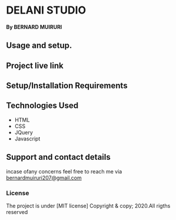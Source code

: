 # DELANI STUDIO
#### By **BERNARD MUIRURI**

## Usage and setup.


## Project live link


## Setup/Installation Requirements

## Technologies Used
* HTML
* CSS
* JQuery
* Javascript


## Support and contact details
incase ofany concerns feel free to  reach  me via bernardmuiruri207@gmail.com
### License
The project is under [MIT license]
Copyright & copy; 2020.All rigths reserved

